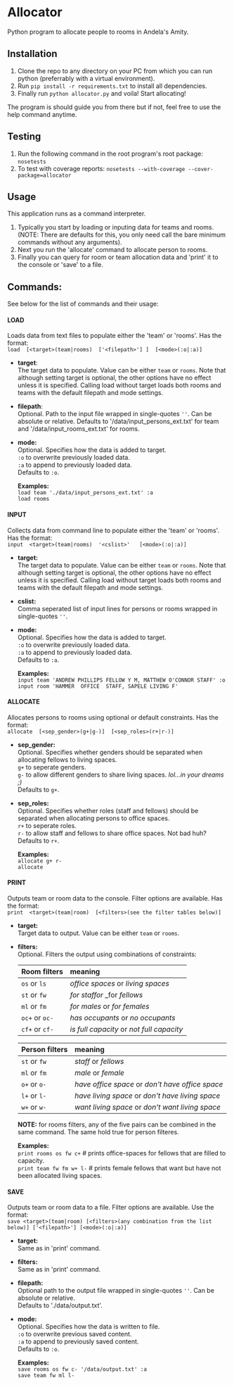 # Allocator
Python program to allocate people to rooms in Andela's Amity.

## Installation
1. Clone the repo to any directory on your PC from which you can run python (preferrably with a virtual environment). 
2. Run `pip install -r requirements.txt` to install all dependencies.
3. Finally run `python allocator.py` and voila! Start allocating! 

The program is should guide you from there but if not, feel free to use the help command anytime. 

## Testing
1. Run the following command in the root program's root package: `nosetests`
2. To test with coverage reports: `nosetests --with-coverage --cover-package=allocator`

## Usage
This application runs as a command interpreter.

1. Typically you start by loading or inputing data for teams and rooms. (NOTE: There are defaults for this, you only need call the bare minimum commands without any arguments).   
2. Next you run the 'allocate' command to allocate person to rooms.   
3. Finally you can query for room or team allocation data and 'print' it to the console or 'save' to a file.   

## Commands:
See below for the list of commands and their usage:

#### LOAD        
Loads data from text files to populate either the 'team' or 'rooms'. Has the format:  
`load  [<target>(team|rooms)  ['<filepath>'] ]  [<mode>(:o|:a)]`   
* __target__:   
The target data to populate. Value can be either `team` or `rooms`. Note that although setting target is optional, the other options have no effect unless it is specified. Calling load without target loads both rooms and teams with the default filepath and mode settings.   
* __filepath__:   
Optional. Path to the input file wrapped in single-quotes `''`. Can be absolute or relative. Defaults to '/data/input_persons_ext.txt' for team and '/data/input_rooms_ext.txt' for rooms.   
* __mode:__   
Optional. Specifies how the data is added to target.   
 `:o` to overwrite previously loaded data.   
 `:a` to append to previously loaded data.    
Defaults to `:o`.    

  __Examples:__        
  `load team './data/input_persons_ext.txt' :a`   
  `load rooms`   



#### INPUT
Collects data from command line to populate either the 'team' or 'rooms'. Has the format:   
`input  <target>(team|rooms)  '<cslist>'   [<mode>(:o|:a)]`
* __target:__   
The target data to populate. Value can be either `team` or `rooms`. Note that although setting target is optional, the other options have no effect unless it is specified. Calling load without target loads both rooms and teams with the default filepath and mode settings.
* __cslist:__   
Comma seperated list of input lines for persons or rooms wrapped in single-quotes `''`.
* __mode:__   
Optional. Specifies how the data is added to target.   
 `:o` to overwrite previously loaded data.   
 `:a` to append to previously loaded data.    
Defaults to `:a`.

  __Examples:__          
  `input team 'ANDREW PHILLIPS FELLOW Y M, MATTHEW O'CONNOR STAFF' :o `   
  ` input room 'HAMMER  OFFICE  STAFF, SAPELE LIVING F' `    



#### ALLOCATE
Allocates persons to rooms using optional or default constraints. Has the format:   
`allocate  [<sep_gender>(g+|g-)]  [<sep_roles>(r+|r-)]`
* __sep_gender:__   
Optional. Specifies whether genders should be separated when allocating fellows to living spaces.   
`g+` to seperate genders.   
`g-` to allow different genders to share living spaces. _lol...in your dreams ;)_    
Defaults to `g+`.
* __sep_roles:__    
Optional. Specifies whether roles (staff and fellows) should be separated when allocating persons to office spaces.   
`r+` to seperate roles.   
`r-` to allow staff and fellows to share office spaces. Not bad huh?   
Defaults to `r+`.   

  __Examples:__       
  `allocate g+ r-`   
  `allocate`   



#### PRINT
Outputs team or room data to the console. Filter options are available. Has the format:   
`print  <target>(team|room)  [<filters>(see the filter tables below)]` 
            
* __target:__   
Target data to output. Value can be either `team` or `rooms`.
            
* __filters:__   
Optional. Filters the output using combinations of constraints:   
                        
  __Room filters__  |  __meaning__
  :-----------------|:-------------
  `os` or `ls`      |  _office spaces_ or _living spaces_ 
  `st` or `fw`      |  _for staffor_ _for _fellows_
  `ml` or `fm`      |  _for males_ or _for females_
  `oc+` or `oc-`    |  _has occupants_ or _no occupants_
  `cf+` or `cf-`    |  _is full capacity_ or _not full capacity_

  __Person filters__  |  __meaning__
  :-----------------|:-------------
  `st` or `fw`      |   _staff_ or _fellows_
  `ml` or `fm`      |   _male_ or _female_
  `o+` or `o-`      |   _have office space_ or _don't have office space_
  `l+` or `l-`      |   _have living space_ or _don't have living space_
  `w+` or `w-`      |   _want living space_ or _don't want living space_

  __NOTE:__ for rooms filters, any of the five pairs can be combined in the same command. The same hold true for person filteres.  
    
  __Examples:__     
  `print rooms os fw c+`      # prints office-spaces for fellows that are filled to capacity.   
  `print team fw fm w+ l-`    # prints female fellows that want but have not been allocated living spaces.    



#### SAVE
Outputs team or room data to a file. Filter options are available. Use the format:  
`save <target>(team|room) [<filters>(any combination from the list below)] ['<filepath>'] [<mode>(:o|:a)]`
* __target:__   
Same as in 'print' command.   
* __filters:__   
Same as in 'print' command.   
* __filepath:__   
Optional path to the output file wrapped in single-quotes `''`. Can be absolute or relative.    
Defaults to './data/output.txt'.   
* __mode:__   
Optional. Specifies how the data is written to file.     
 `:o` to overwrite previous saved content.   
 `:a` to append to previously saved content.    
Defaults to `:o`.

  __Examples:__     
  `save rooms os fw c- '/data/output.txt' :a`    
  `save team fw ml l-`         
